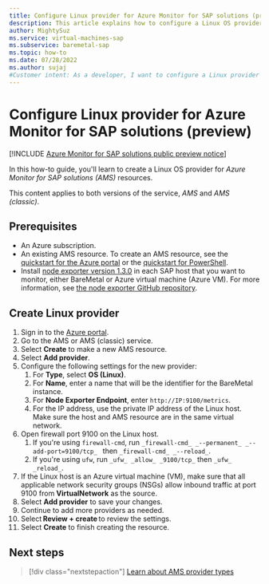 ```yaml
---
title: Configure Linux provider for Azure Monitor for SAP solutions (preview)
description: This article explains how to configure a Linux OS provider for Azure Monitor for SAP solutions (AMS).
author: MightySuz
ms.service: virtual-machines-sap
ms.subservice: baremetal-sap
ms.topic: how-to
ms.date: 07/28/2022
ms.author: sujaj
#Customer intent: As a developer, I want to configure a Linux provider so that I can use Azure Monitor for SAP solutions for monitoring.
---
```

# Configure Linux provider for Azure Monitor for SAP solutions (preview)

[!INCLUDE [Azure Monitor for SAP solutions public preview notice](./includes/preview-azure-monitor.md)]

In this how-to guide, you'll learn to create a Linux OS provider for *Azure Monitor for SAP solutions (AMS)* resources. 

This content applies to both versions of the service, *AMS* and *AMS (classic)*.

## Prerequisites

- An Azure subscription. 
- An existing AMS resource. To create an AMS resource, see the [quickstart for the Azure portal](azure-monitor-sap-quickstart.md) or the [quickstart for PowerShell](azure-monitor-sap-quickstart-powershell.md).
- Install [node exporter version 1.3.0](https://prometheus.io/download/#node_exporter) in each SAP host that you want to monitor, either BareMetal or Azure virtual machine (Azure VM). For more information, see [the node exporter GitHub repository](https://github.com/prometheus/node_exporter).    

## Create Linux provider

1. Sign in to the [Azure portal](https://portal.azure.com).
1. Go to the AMS or AMS (classic) service.
1. Select **Create** to make a new AMS resource.
1. Select **Add provider**.
1. Configure the following settings for the new provider:
    1. For **Type**, select **OS (Linux)**.
    1. For **Name**, enter a name that will be the identifier for the BareMetal instance.         
    1. For **Node Exporter Endpoint**, enter `http://IP:9100/metrics`.    
    1. For the IP address, use the private IP address of the Linux host. Make sure the host and AMS resource are in the same virtual network.
1. Open firewall port 9100 on the Linux host. 
     1. If you're using `firewall-cmd`, run `_firewall-cmd_ _--permanent_ _--add-port=9100/tcp_ ` then `_firewall-cmd_ _--reload_`.
     1. If you're using `ufw`, run `_ufw_ _allow_ _9100/tcp_` then `_ufw_ _reload_`.
1. If the Linux host is an Azure virtual machine (VM), make sure that all applicable network security groups (NSGs) allow inbound traffic at port 9100 from **VirtualNetwork** as the source.         
1. Select **Add provider** to save your changes. 
1. Continue to add more providers as needed.
1. Select **Review + create** to review the settings.
1. Select **Create** to finish creating the resource.

## Next steps

> [!div class="nextstepaction"]
> [Learn about AMS provider types](azure-monitor-providers.md)
